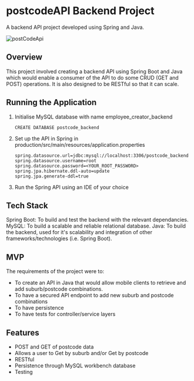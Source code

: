 # postcodeAPI Backend Project

A backend API project developed using Spring and Java.

![postCodeApi](https://user-images.githubusercontent.com/119549394/229388338-b510837b-78db-45b0-8606-a7d7e140777c.PNG)

## Overview

This project involved creating a backend API using Spring Boot and Java which would enable a consumer of the API to do some CRUD (GET and POST) operations. It is also designed to be RESTful so that it can scale.

## Running the Application

1. Initialise MySQL database with name employee_creator_backend

       CREATE DATABASE postcode_backend
       
2. Set up the API in Spring in production/src/main/resources/application.properties

       spring.datasource.url=jdbc:mysql://localhost:3306/postcode_backend
       spring.datasource.username=root
       spring.datasource.password=<YOUR_ROOT_PASSWORD>
       spring.jpa.hibernate.ddl-auto=update
       spring.jpa.generate-ddl=true
       
3. Run the Spring API using an IDE of your choice

## Tech Stack

Spring Boot: To build and test the backend with the relevant dependancies. 
MySQL: To build a scalable and reliable relational database.
Java: To build the backend, used for it's scalability and integration of other frameworks/technologies (i.e. Spring Boot).

## MVP

The requirements of the project were to:

- To create an API in Java that would allow mobile clients to retrieve and add suburb/postcode combinations.
- To have a secured API endpoint to add new suburb and postcode combinations
- To have persistence
- To have tests for controller/service layers

## Features
- POST and GET of postcode data
- Allows a user to Get by suburb and/or Get by postcode
- RESTful
- Persistence through MySQL workbench database
- Testing

